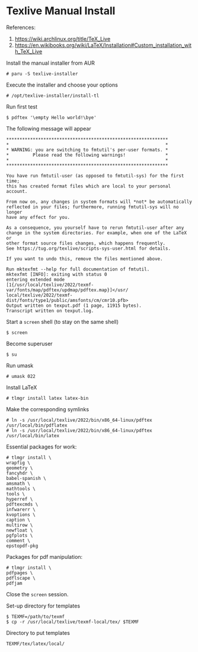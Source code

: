 # Texlive Manual Install

References:

1. https://wiki.archlinux.org/title/TeX_Live
2. https://en.wikibooks.org/wiki/LaTeX/Installation#Custom_installation_with_TeX_Live

Install the manual installer from AUR
```
# paru -S texlive-installer
```

Execute the installer and choose your options
```
# /opt/texlive-installer/install-tl
```

Run first test
```
$ pdftex '\empty Hello world!\bye'
```

The following message will appear
```
*************************************************************
*                                                           *
* WARNING: you are switching to fmtutil's per-user formats. *
*         Please read the following warnings!               *
*                                                           *
*************************************************************

You have run fmtutil-user (as opposed to fmtutil-sys) for the first time;
this has created format files which are local to your personal account.

From now on, any changes in system formats will *not* be automatically
reflected in your files; furthermore, running fmtutil-sys will no longer
have any effect for you.

As a consequence, you yourself have to rerun fmtutil-user after any
change in the system directories. For example, when one of the LaTeX or
other format source files changes, which happens frequently.
See https://tug.org/texlive/scripts-sys-user.html for details.

If you want to undo this, remove the files mentioned above.

Run mktexfmt --help for full documentation of fmtutil.
mktexfmt [INFO]: exiting with status 0
entering extended mode
[1{/usr/local/texlive/2022/texmf-var/fonts/map/pdftex/updmap/pdftex.map}]</usr/
local/texlive/2022/texmf-dist/fonts/type1/public/amsfonts/cm/cmr10.pfb>
Output written on texput.pdf (1 page, 11915 bytes).
Transcript written on texput.log.
```

Start a `screen` shell (to stay on the same shell)
```
$ screen
```

Become superuser
```
$ su
```

Run umask
```
# umask 022
```

Install LaTeX
```
# tlmgr install latex latex-bin
```

Make the corresponding symlinks
```
# ln -s /usr/local/texlive/2022/bin/x86_64-linux/pdftex /usr/local/bin/pdflatex
# ln -s /usr/local/texlive/2022/bin/x86_64-linux/pdftex /usr/local/bin/latex
```

Essential packages for work:
```
# tlmgr install \
wrapfig \
geometry \
fancyhdr \
babel-spanish \
amsmath \
mathtools \
tools \
hyperref \
pdftexcmds \
infwarerr \
kvoptions \
caption \
multirow \
newfloat \
pgfplots \
comment \
epstopdf-pkg 
```

Packages for pdf manipulation:
```
# tlmgr install \
pdfpages \
pdflscape \
pdfjam
```

Close the `screen` session.

Set-up directory for templates
```
$ TEXMF=/path/to/texmf
$ cp -r /usr/local/texlive/texmf-local/tex/ $TEXMF
```

Directory to put templates
```
TEXMF/tex/latex/local/
```
